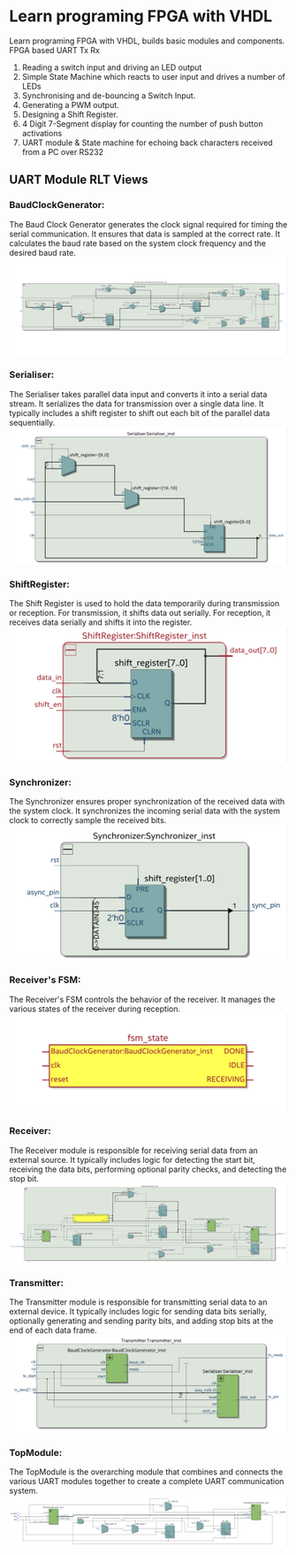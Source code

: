 # Learn programing FPGA with VHDL
Learn programing FPGA with VHDL, builds basic modules and components. FPGA based UART Tx Rx

1. Reading a switch input and driving an LED output
2. Simple State Machine which reacts to user input and drives a number of LEDs
3. Synchronising and de-bouncing a Switch Input.
4. Generating a PWM output.
5. Designing a Shift Register.
6. 4 Digit 7-Segment display for counting the number of push button activations
7. UART module & State machine for echoing back characters received from a PC over RS232

## UART Module RLT Views
### BaudClockGenerator:
The Baud Clock Generator generates the clock signal required for timing the serial communication. It ensures that data is sampled at the correct rate.
It calculates the baud rate based on the system clock frequency and the desired baud rate.
<img src="https://github.com/Qyt0109/Learn-programing-FPGA-with-VHDL/blob/main/47_UART/ModuleRTLViews/BaudClockGenerator.png">

### Serialiser:
The Serialiser takes parallel data input and converts it into a serial data stream. It serializes the data for transmission over a single data line.
It typically includes a shift register to shift out each bit of the parallel data sequentially.
<img src="https://github.com/Qyt0109/Learn-programing-FPGA-with-VHDL/blob/main/47_UART/ModuleRTLViews/Serialiser.png">

### ShiftRegister:
The Shift Register is used to hold the data temporarily during transmission or reception.
For transmission, it shifts data out serially.
For reception, it receives data serially and shifts it into the register.
<img src="https://github.com/Qyt0109/Learn-programing-FPGA-with-VHDL/blob/main/47_UART/ModuleRTLViews/ShiftRegister.png">

### Synchronizer:
The Synchronizer ensures proper synchronization of the received data with the system clock.
It synchronizes the incoming serial data with the system clock to correctly sample the received bits.
<img src="https://github.com/Qyt0109/Learn-programing-FPGA-with-VHDL/blob/main/47_UART/ModuleRTLViews/Synchronizer.png">

### Receiver's FSM:
The Receiver's FSM controls the behavior of the receiver. It manages the various states of the receiver during reception.
<img src="https://github.com/Qyt0109/Learn-programing-FPGA-with-VHDL/blob/main/47_UART/ModuleRTLViews/Receiver-fsm_state.png">

### Receiver:
The Receiver module is responsible for receiving serial data from an external source.
It typically includes logic for detecting the start bit, receiving the data bits, performing optional parity checks, and detecting the stop bit.
<img src="https://github.com/Qyt0109/Learn-programing-FPGA-with-VHDL/blob/main/47_UART/ModuleRTLViews/Receiver.png">

### Transmitter:
The Transmitter module is responsible for transmitting serial data to an external device.
It typically includes logic for sending data bits serially, optionally generating and sending parity bits, and adding stop bits at the end of each data frame.
<img src="https://github.com/Qyt0109/Learn-programing-FPGA-with-VHDL/blob/main/47_UART/ModuleRTLViews/Transmitter.png">

### TopModule:
The TopModule is the overarching module that combines and connects the various UART modules together to create a complete UART communication system.
<img src="https://github.com/Qyt0109/Learn-programing-FPGA-with-VHDL/blob/main/47_UART/ModuleRTLViews/TopModule.png">
